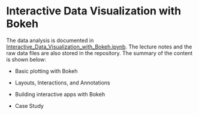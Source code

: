 # Interactive Data Visualization with Bokeh

The data analysis is documented in [Interactive_Data_Visualization_with_Bokeh.ipynb](https://github.com/iDataist/Interactive-Data-Visualization-with-Bokeh/blob/master/Interactive_Data_Visualization_with_Bokeh.ipynb). The lecture notes and the raw data files are also stored in the repository. The summary of the content is shown below:

- Basic plotting with Bokeh

- Layouts, Interactions, and Annotations

- Building interactive apps with Bokeh

- Case Study
